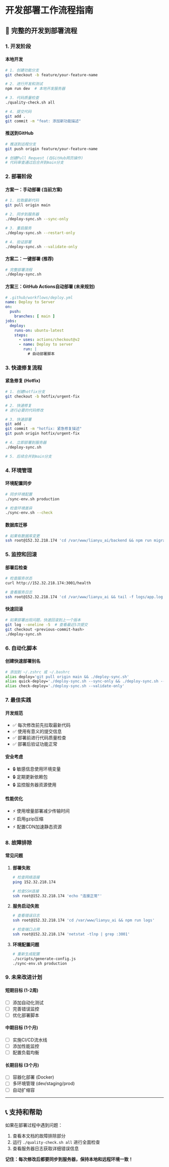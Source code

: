 # 开发部署工作流程指南

## 🚀 完整的开发到部署流程

### 1. 开发阶段

#### 本地开发
```bash
# 1. 创建功能分支
git checkout -b feature/your-feature-name

# 2. 进行开发和测试
npm run dev  # 本地开发服务器

# 3. 代码质量检查
./quality-check.sh all

# 4. 提交代码
git add .
git commit -m "feat: 添加新功能描述"
```

#### 推送到GitHub
```bash
# 推送到远程分支
git push origin feature/your-feature-name

# 创建Pull Request (在GitHub网页操作)
# 代码审查通过后合并到main分支
```

### 2. 部署阶段

#### 方案一：手动部署 (当前方案)
```bash
# 1. 拉取最新代码
git pull origin main

# 2. 同步到服务器
./deploy-sync.sh --sync-only

# 3. 重启服务
./deploy-sync.sh --restart-only

# 4. 验证部署
./deploy-sync.sh --validate-only
```

#### 方案二：一键部署 (推荐)
```bash
# 完整部署流程
./deploy-sync.sh
```

#### 方案三：GitHub Actions自动部署 (未来规划)
```yaml
# .github/workflows/deploy.yml
name: Deploy to Server
on:
  push:
    branches: [ main ]
jobs:
  deploy:
    runs-on: ubuntu-latest
    steps:
      - uses: actions/checkout@v2
      - name: Deploy to server
        run: |
          # 自动部署脚本
```

### 3. 快速修复流程

#### 紧急修复 (Hotfix)
```bash
# 1. 创建hotfix分支
git checkout -b hotfix/urgent-fix

# 2. 快速修复
# 进行必要的代码修改

# 3. 快速部署
git add .
git commit -m "hotfix: 紧急修复描述"
git push origin hotfix/urgent-fix

# 4. 立即部署到服务器
./deploy-sync.sh

# 5. 后续合并到main分支
```

### 4. 环境管理

#### 环境配置同步
```bash
# 同步环境配置
./sync-env.sh production

# 检查环境差异
./sync-env.sh --check
```

#### 数据库迁移
```bash
# 如果有数据库变更
ssh root@152.32.218.174 'cd /var/www/lianyu_ai/backend && npm run migrate'
```

### 5. 监控和回滚

#### 部署后检查
```bash
# 检查服务状态
curl http://152.32.218.174:3001/health

# 查看服务日志
ssh root@152.32.218.174 'cd /var/www/lianyu_ai && tail -f logs/app.log'
```

#### 快速回滚
```bash
# 如果部署出现问题，快速回滚到上一个版本
git log --oneline -5  # 查看最近5次提交
git checkout <previous-commit-hash>
./deploy-sync.sh
```

### 6. 自动化脚本

#### 创建快速部署别名
```bash
# 添加到 ~/.zshrc 或 ~/.bashrc
alias deploy='git pull origin main && ./deploy-sync.sh'
alias quick-deploy='./deploy-sync.sh --sync-only && ./deploy-sync.sh --restart-only'
alias check-deploy='./deploy-sync.sh --validate-only'
```

### 7. 最佳实践

#### 开发规范
- ✅ 每次修改前先拉取最新代码
- ✅ 使用有意义的提交信息
- ✅ 部署前进行代码质量检查
- ✅ 部署后验证功能正常

#### 安全考虑
- 🔒 敏感信息使用环境变量
- 🔒 定期更新依赖包
- 🔒 监控服务器资源使用

#### 性能优化
- ⚡ 使用增量部署减少传输时间
- ⚡ 启用gzip压缩
- ⚡ 配置CDN加速静态资源

### 8. 故障排除

#### 常见问题
1. **部署失败**
   ```bash
   # 检查网络连接
   ping 152.32.218.174
   
   # 检查SSH连接
   ssh root@152.32.218.174 'echo "连接正常"'
   ```

2. **服务启动失败**
   ```bash
   # 查看错误日志
   ssh root@152.32.218.174 'cd /var/www/lianyu_ai && npm run logs'
   
   # 检查端口占用
   ssh root@152.32.218.174 'netstat -tlnp | grep :3001'
   ```

3. **环境配置问题**
   ```bash
   # 重新生成配置
   ./scripts/generate-config.js
   ./sync-env.sh production
   ```

### 9. 未来改进计划

#### 短期目标 (1-2周)
- [ ] 添加自动化测试
- [ ] 完善错误监控
- [ ] 优化部署脚本

#### 中期目标 (1个月)
- [ ] 实施CI/CD流水线
- [ ] 添加性能监控
- [ ] 配置负载均衡

#### 长期目标 (3个月)
- [ ] 容器化部署 (Docker)
- [ ] 多环境管理 (dev/staging/prod)
- [ ] 自动扩缩容

---

## 📞 支持和帮助

如果在部署过程中遇到问题：
1. 查看本文档的故障排除部分
2. 运行 `./quality-check.sh all` 进行全面检查
3. 查看服务器日志获取详细错误信息

**记住：每次修改后都要同步到服务器，保持本地和远程环境一致！**